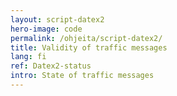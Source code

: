 ```yaml
---
layout: script-datex2
hero-image: code
permalink: /ohjeita/script-datex2/
title: Validity of traffic messages
lang: fi
ref: Datex2-status
intro: State of traffic messages
---
```



